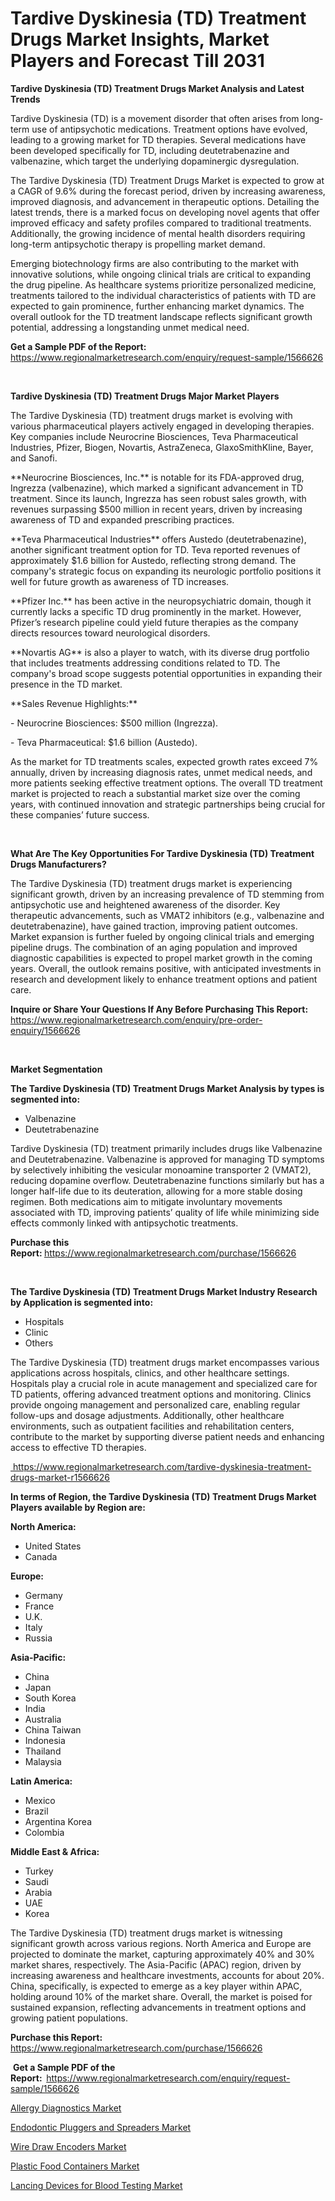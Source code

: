<p><h1>Tardive Dyskinesia (TD) Treatment Drugs Market Insights, Market Players and Forecast Till 2031</h1></p><p><strong>Tardive Dyskinesia (TD) Treatment Drugs Market Analysis and Latest Trends</strong></p>
<p><p>Tardive Dyskinesia (TD) is a movement disorder that often arises from long-term use of antipsychotic medications. Treatment options have evolved, leading to a growing market for TD therapies. Several medications have been developed specifically for TD, including deutetrabenazine and valbenazine, which target the underlying dopaminergic dysregulation. </p><p>The Tardive Dyskinesia (TD) Treatment Drugs Market is expected to grow at a CAGR of 9.6% during the forecast period, driven by increasing awareness, improved diagnosis, and advancement in therapeutic options. Detailing the latest trends, there is a marked focus on developing novel agents that offer improved efficacy and safety profiles compared to traditional treatments. Additionally, the growing incidence of mental health disorders requiring long-term antipsychotic therapy is propelling market demand. </p><p>Emerging biotechnology firms are also contributing to the market with innovative solutions, while ongoing clinical trials are critical to expanding the drug pipeline. As healthcare systems prioritize personalized medicine, treatments tailored to the individual characteristics of patients with TD are expected to gain prominence, further enhancing market dynamics. The overall outlook for the TD treatment landscape reflects significant growth potential, addressing a longstanding unmet medical need.</p></p>
<p><strong>Get a Sample PDF of the Report:&nbsp;</strong> <a href="https://www.regionalmarketresearch.com/enquiry/request-sample/1566626">https://www.regionalmarketresearch.com/enquiry/request-sample/1566626</a></p>
<p>&nbsp;</p>
<p><strong>Tardive Dyskinesia (TD) Treatment Drugs Major Market Players</strong></p>
<p><p>The Tardive Dyskinesia (TD) treatment drugs market is evolving with various pharmaceutical players actively engaged in developing therapies. Key companies include Neurocrine Biosciences, Teva Pharmaceutical Industries, Pfizer, Biogen, Novartis, AstraZeneca, GlaxoSmithKline, Bayer, and Sanofi.</p><p>**Neurocrine Biosciences, Inc.** is notable for its FDA-approved drug, Ingrezza (valbenazine), which marked a significant advancement in TD treatment. Since its launch, Ingrezza has seen robust sales growth, with revenues surpassing $500 million in recent years, driven by increasing awareness of TD and expanded prescribing practices.</p><p>**Teva Pharmaceutical Industries** offers Austedo (deutetrabenazine), another significant treatment option for TD. Teva reported revenues of approximately $1.6 billion for Austedo, reflecting strong demand. The company's strategic focus on expanding its neurologic portfolio positions it well for future growth as awareness of TD increases.</p><p>**Pfizer Inc.** has been active in the neuropsychiatric domain, though it currently lacks a specific TD drug prominently in the market. However, Pfizer’s research pipeline could yield future therapies as the company directs resources toward neurological disorders.</p><p>**Novartis AG** is also a player to watch, with its diverse drug portfolio that includes treatments addressing conditions related to TD. The company's broad scope suggests potential opportunities in expanding their presence in the TD market.</p><p>**Sales Revenue Highlights:**</p><p>- Neurocrine Biosciences: $500 million (Ingrezza).</p><p>- Teva Pharmaceutical: $1.6 billion (Austedo).</p><p>As the market for TD treatments scales, expected growth rates exceed 7% annually, driven by increasing diagnosis rates, unmet medical needs, and more patients seeking effective treatment options. The overall TD treatment market is projected to reach a substantial market size over the coming years, with continued innovation and strategic partnerships being crucial for these companies’ future success.</p></p>
<p>&nbsp;</p>
<p><strong>What Are The Key Opportunities For Tardive Dyskinesia (TD) Treatment Drugs Manufacturers?</strong></p>
<p><p>The Tardive Dyskinesia (TD) treatment drugs market is experiencing significant growth, driven by an increasing prevalence of TD stemming from antipsychotic use and heightened awareness of the disorder. Key therapeutic advancements, such as VMAT2 inhibitors (e.g., valbenazine and deutetrabenazine), have gained traction, improving patient outcomes. Market expansion is further fueled by ongoing clinical trials and emerging pipeline drugs. The combination of an aging population and improved diagnostic capabilities is expected to propel market growth in the coming years. Overall, the outlook remains positive, with anticipated investments in research and development likely to enhance treatment options and patient care.</p></p>
<p><strong>Inquire or Share Your Questions If Any Before Purchasing This Report:</strong> <a href="https://www.regionalmarketresearch.com/enquiry/pre-order-enquiry/1566626">https://www.regionalmarketresearch.com/enquiry/pre-order-enquiry/1566626</a></p>
<p>&nbsp;</p>
<p><strong>Market Segmentation</strong></p>
<p><strong>The Tardive Dyskinesia (TD) Treatment Drugs Market Analysis by types is segmented into:</strong></p>
<p><ul><li>Valbenazine</li><li>Deutetrabenazine</li></ul></p>
<p><p>Tardive Dyskinesia (TD) treatment primarily includes drugs like Valbenazine and Deutetrabenazine. Valbenazine is approved for managing TD symptoms by selectively inhibiting the vesicular monoamine transporter 2 (VMAT2), reducing dopamine overflow. Deutetrabenazine functions similarly but has a longer half-life due to its deuteration, allowing for a more stable dosing regimen. Both medications aim to mitigate involuntary movements associated with TD, improving patients’ quality of life while minimizing side effects commonly linked with antipsychotic treatments.</p></p>
<p><strong>Purchase this Report:&nbsp;</strong><a href="https://www.regionalmarketresearch.com/purchase/1566626">https://www.regionalmarketresearch.com/purchase/1566626</a></p>
<p>&nbsp;</p>
<p><strong>The Tardive Dyskinesia (TD) Treatment Drugs Market Industry Research by Application is segmented into:</strong></p>
<p><ul><li>Hospitals</li><li>Clinic</li><li>Others</li></ul></p>
<p><p>The Tardive Dyskinesia (TD) treatment drugs market encompasses various applications across hospitals, clinics, and other healthcare settings. Hospitals play a crucial role in acute management and specialized care for TD patients, offering advanced treatment options and monitoring. Clinics provide ongoing management and personalized care, enabling regular follow-ups and dosage adjustments. Additionally, other healthcare environments, such as outpatient facilities and rehabilitation centers, contribute to the market by supporting diverse patient needs and enhancing access to effective TD therapies.</p></p>
<p><a href="https://www.regionalmarketresearch.com/tardive-dyskinesia-treatment-drugs-market-r1566626">&nbsp;https://www.regionalmarketresearch.com/tardive-dyskinesia-treatment-drugs-market-r1566626</a></p>
<p><strong>In terms of Region, the Tardive Dyskinesia (TD) Treatment Drugs Market Players available by Region are:</strong></p>
<p>
    <p> <strong> North America: </strong>
        <ul>
            <li>United States</li>
            <li>Canada</li>
        </ul>
        </p> 
    <p> <strong> Europe: </strong>
        <ul>
            <li>Germany</li>
            <li>France</li>
            <li>U.K.</li>
            <li>Italy</li>
            <li>Russia</li>
        </ul>
        </p> 
    <p> <strong> Asia-Pacific: </strong>
        <ul>
            <li>China</li>
            <li>Japan</li>
            <li>South Korea</li>
            <li>India</li>
            <li>Australia</li>
            <li>China Taiwan</li>
            <li>Indonesia</li>
            <li>Thailand</li>
            <li>Malaysia</li>
        </ul>
        </p> 
    <p> <strong> Latin America: </strong>
        <ul>
            <li>Mexico</li>
            <li>Brazil</li>
            <li>Argentina Korea</li>
            <li>Colombia</li>
        </ul>
        </p> 
    <p> <strong> Middle East & Africa: </strong>
        <ul>
            <li>Turkey</li>
            <li>Saudi</li>
            <li>Arabia</li>
            <li>UAE</li>
            <li>Korea</li>
        </ul>
    </p>
    </p>
<p><p>The Tardive Dyskinesia (TD) treatment drugs market is witnessing significant growth across various regions. North America and Europe are projected to dominate the market, capturing approximately 40% and 30% market shares, respectively. The Asia-Pacific (APAC) region, driven by increasing awareness and healthcare investments, accounts for about 20%. China, specifically, is expected to emerge as a key player within APAC, holding around 10% of the market share. Overall, the market is poised for sustained expansion, reflecting advancements in treatment options and growing patient populations.</p></p>
<p><strong>Purchase this Report: </strong><a href="https://www.regionalmarketresearch.com/purchase/1566626">https://www.regionalmarketresearch.com/purchase/1566626</a></p>
<p>&nbsp;<strong>Get a Sample PDF of the Report:&nbsp;&nbsp;</strong><a href="https://www.regionalmarketresearch.com/enquiry/request-sample/1566626">https://www.regionalmarketresearch.com/enquiry/request-sample/1566626</a></p>
<p><strong></strong></p>
<p><p><a href="https://www.linkedin.com/pulse/allergy-diagnostics-market-forecast-global-trends-analysis-from-7kuwe">Allergy Diagnostics Market</a></p><p><a href="https://issuu.com/reportprime-2/docs/endodontic-pluggers-and-spreaders-m_5ea2b20fcebf2d">Endodontic Pluggers and Spreaders Market</a></p><p><a href="https://issuu.com/reportprime-2/docs/wire-draw-encoders-market-size-2030_c5b85d5b9bf0e9">Wire Draw Encoders Market</a></p><p><a href="https://www.linkedin.com/pulse/analyzing-plastic-food-containers-market-dynamics-growth-drivers-t7mee">Plastic Food Containers Market</a></p><p><a href="https://medium.com/@kennedy1dave/lancing-devices-for-blood-testing-market-trends-and-regional-insights-forecasted-for-period-from-0fc58548bcce">Lancing Devices for Blood Testing Market</a></p></p>